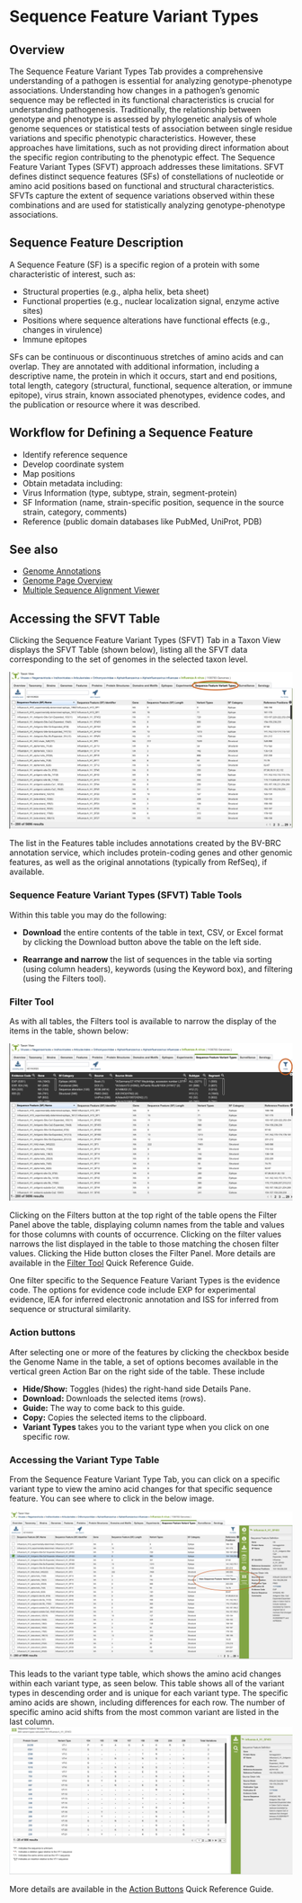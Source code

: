 # Sequence Feature Variant Types

## Overview
The Sequence Feature Variant Types Tab provides a comprehensive understanding of a pathogen is essential for analyzing genotype-phenotype associations. Understanding how changes in a pathogen’s genomic sequence may be reflected in its functional characteristics is crucial for understanding pathogenesis. Traditionally, the relationship between genotype and phenotype is assessed by phylogenetic analysis of whole genome sequences or statistical tests of association between single residue variations and specific phenotypic characteristics. However, these approaches have limitations, such as not providing direct information about the specific region contributing to the phenotypic effect.
The Sequence Feature Variant Types (SFVT) approach addresses these limitations. SFVT defines distinct sequence features (SFs) of constellations of nucleotide or amino acid positions based on functional and structural characteristics. SFVTs capture the extent of sequence variations observed within these combinations and are used for statistically analyzing genotype-phenotype associations.

## Sequence Feature Description
A Sequence Feature (SF) is a specific region of a protein with some characteristic of interest, such as:
* Structural properties (e.g., alpha helix, beta sheet)
* Functional properties (e.g., nuclear localization signal, enzyme active sites)
* Positions where sequence alterations have functional effects (e.g., changes in virulence)
* Immune epitopes

SFs can be continuous or discontinuous stretches of amino acids and can overlap. They are annotated with additional information, including a descriptive name, the protein in which it occurs, start and end positions, total length, category (structural, functional, sequence alteration, or immune epitope), virus strain, known associated phenotypes, evidence codes, and the publication or resource where it was described.

## Workflow for Defining a Sequence Feature

* Identify reference sequence
* Develop coordinate system
* Map positions
* Obtain metadata including:
* Virus Information (type, subtype, strain, segment-protein)
* SF Information (name, strain-specific position, sequence in the source strain, category, comments)
* Reference (public domain databases like PubMed, UniProt, PDB)

## See also
  * [Genome Annotations](/quick_references/organisms_taxon/genome_annotations)
  * [Genome Page Overview](/quick_references/organisms_gene/overview)
  * [Multiple Sequence Alignment Viewer](/quick_references/other/msa_viewer)

## Accessing the SFVT Table
Clicking the Sequence Feature Variant Types (SFVT) Tab in a Taxon View displays the SFVT Table (shown below), listing all the SFVT data corresponding to the set of genomes in the selected taxon level.

![Sequence Feature Variant Type Table](../images/sfvt_tab.png)

The list in the Features table includes annotations created by the BV-BRC annotation service, which includes protein-coding genes and other genomic features, as well as the original annotations (typically from RefSeq), if available. 

### Sequence Feature Variant Types (SFVT) Table Tools
Within this table you may do the following:

* **Download** the entire contents of the table in text, CSV, or Excel format by clicking the Download button above the table on the left side.

* **Rearrange and narrow** the list of sequences in the table via sorting (using column headers), keywords (using the Keyword box), and filtering (using the Filters tool).

### Filter Tool

As with all tables, the Filters tool is available to narrow the display of the items in the table, shown below:
  
![Filter Panel](../images/sfvt_filter_panel.png)

Clicking on the Filters button at the top right of the table opens the Filter Panel above the table, displaying column names from the table and values for those columns with counts of occurrence.  Clicking on the filter values narrows the list displayed in the table to those matching the chosen filter values.  Clicking the Hide button closes the Filter Panel. More details are available in the [Filter Tool](../other/filter_tool.html) Quick Reference Guide.

One filter specific to the Sequence Feature Variant Types is the evidence code. The options for evidence code include EXP for experimental evidence, IEA for inferred electronic annotation and ISS for inferred from sequence or structural similarity.

### Action buttons

After selecting one or more of the features by clicking the checkbox beside the Genome Name in the table, a set of options becomes available in the vertical green Action Bar on the right side of the table.  These include

* **Hide/Show:** Toggles (hides) the right-hand side Details Pane.
* **Download:**  Downloads the selected items (rows).
* **Guide:**  The way to come back to this guide.
* **Copy:** Copies the selected items to the clipboard.
* **Variant Types** takes you to the variant type when you click on one specific row.

### Accessing the Variant Type Table
From the Sequence Feature Variant Type Tab, you can click on a specific variant type to view the amino acid changes for that specific sequence feature. You can see where to click in the below image.

![Variant Type Direct](../images/variant_type.png)

This leads to the variant type table, which shows the amino acid changes within each variant type, as seen below. This table shows all of the variant types in descending order and is unique for each variant type. The specific amino acids are shown, including differences for each row. The number of specific amino acid shifts from the most common variant are listed in the last column. 
![Variant Type Table](../images/variant_type_table.png)
  
More details are available in the [Action Buttons](/quick_references/action_bar) Quick Reference Guide.
